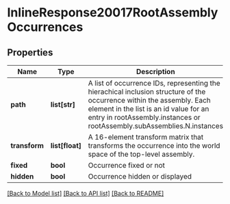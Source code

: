 # InlineResponse20017RootAssemblyOccurrences

## Properties
Name | Type | Description | Notes
------------ | ------------- | ------------- | -------------
**path** | **list[str]** | A list of occurrence IDs, representing the             hierachical inclusion structure of the occurrence within the assembly. Each element in the list is an             id value for an entry in rootAssembly.instances or rootAssembly.subAssemblies.N.instances | [optional] 
**transform** | **list[float]** | A 16-element transform matrix that             transforms the occurrence into the world space of the top-level assembly. | [optional] 
**fixed** | **bool** | Occurrence fixed or not | [optional] 
**hidden** | **bool** | Occurrence hidden or displayed | [optional] 

[[Back to Model list]](../README.md#documentation-for-models) [[Back to API list]](../README.md#documentation-for-api-endpoints) [[Back to README]](../README.md)



